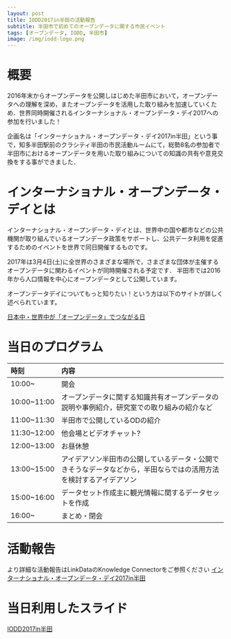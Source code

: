 ```yaml
---
layout: post
title: IODD2017in半田の活動報告
subtitle: 半田市で初めてのオープンデータに関する市民イベント
tags: [オープンデータ, IODD, 半田市]
image: /img/iodd-logo.png
---
```

# 概要
2016年末からオープンデータを公開しはじめた半田市において，オープンデータへの理解を深め，またオープンデータを活用した取り組みを加速していくため．世界同時開催されるインターナショナル・オープンデータ・デイ2017への参加を行いました！

企画名は「インターナショナル・オープンデータ・デイ2017in半田」という事で，知多半田駅前のクラシティ半田の市民活動ルームにて，総勢8名の参加者で半田市におけるオープンデータを用いた取り組みについての知識の共有や意見交換をする事ができました．

# インターナショナル・オープンデータ・デイとは
インターナショナル・オープンデータ・デイとは、世界中の国や都市などの公共機関が取り組んでいるオープンデータ政策をサポートし、公共データ利用を促進するためのイベントを世界で同日開催するものです。

2017年は3月4日(土)に全世界のさまざまな場所で，さまざまな団体が主催するオープンデータに関わるイベントが同時開催される予定です．
半田市では2016年から人口情報を中心にオープンデータとして公開しています。

オープンデータデイについてもっと知りたい！という方は以下のサイトが詳しく述べられています。

[日本中・世界中が「オープンデータ」でつながる日](http://odd.okfn.jp/)

# 当日のプログラム

|時刻|内容|
|:---|:---|
|10:00~|開会|
|10:00~11:00|オープンデータに関する知識共有オープンデータの説明や事例紹介，研究室での取り組みの紹介など|
|11:00~11:30|半田市で公開しているODの紹介|
|11:30~12:00|他会場とビデオチャット?|
|12:00~13:00|お昼休憩|
|13:00~15:00|アイデアソン半田市の公開しているデータ・公開できそうなデータなどから，半田ならではの活用方法を検討するアイデアソン|
|15:00~16:00|データセット作成主に観光情報に関するデータセットを作成|
|16:00~|まとめ・閉会|

# 活動報告
より詳細な活動報告はLinkDataのKnowledge Connectorをご参照ください
[インターナショナル・オープンデータ・デイ2017in半田](http://idea.linkdata.org/idea/idea1s2254i)

# 当日利用したスライド
[IODD2017in半田](https://www.slideshare.net/shinyaoguri/iodd2017in-73017291)
